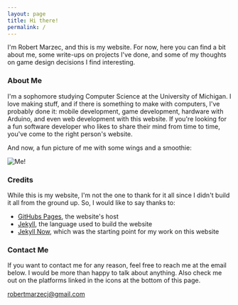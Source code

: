 ```yaml
---
layout: page
title: Hi there!
permalink: /
---
```


I'm Robert Marzec, and this is my website. For now, here you can find a bit
about me, some write-ups on projects I've done, and some of my thoughts on
game design decisions I find interesting.

### About Me

I'm a sophomore studying Computer Science at the University of Michigan. I love
making stuff, and if there is something to make with computers, I've probably
done it: mobile development, game development, hardware with Arduino, and even
web development with this website. If you're looking for a fun software
developer who likes to share their mind from time to time, you've come to the
right person's website.  

And now, a fun picture of me with some wings and a smoothie:

![Me!](images/misc/about_picture.jpg)

### Credits

While this is my website, I'm not the one to thank for it all since I didn't
build it all from the ground up. So, I would like to say thanks to:
- [GitHubs Pages](https://pages.github.com/), the website's host
- [Jekyll](https://jekyllrb.com/), the language used to build the
website
- [Jekyll Now](https://github.com/barryclark/jekyll-now), which was the starting
point for my work on this website

### Contact Me

If you want to contact me for any reason, feel free to reach me at the email
below. I would be more than happy to talk about anything. Also check me out on
the platforms linked in the icons at the bottom of this page.

[robertmarzecj@gmail.com](mailto:robertmarzecj@gmail.com)
